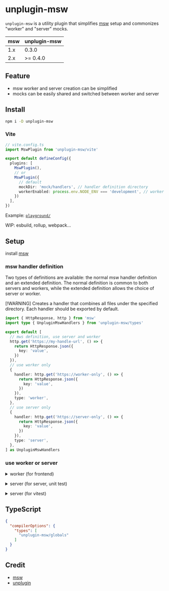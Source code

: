 # unplugin-msw

`unplugin-msw` is a utility plugin that simplifies [msw](https://mswjs.io/) setup and commonizes "worker" and "server" mocks.

| msw | unplugin-msw |
| -- | -- |
| 1.x | 0.3.0 |
| 2.x | >= 0.4.0 |

## Feature
- msw worker and server creation can be simplified
- mocks can be easily shared and switched between worker and server

## Install

```bash
npm i -D unplugin-msw
```

### Vite

```ts
// vite.config.ts
import MswPlugin from 'unplugin-msw/vite'

export default defineConfig({
  plugins: [
    MswPlugin(),
    // or
    MswPlugin({
      // default
      mockDir: 'mock/handlers', // handler definition directory
      workerEnabled: process.env.NODE_ENV === 'development', // worker startup condition
    })
  ],
})
```

Example: [`playground/`](./playground/)

WIP: esbuild, rollup, webpack...

## Setup

install [msw](https://mswjs.io/docs/getting-started/install)

### msw handler definition

Two types of definitions are available: the normal msw handler definition and an extended definition.
The normal definition is common to both servers and workers, while the extended definition allows the choice of server or worker.

[!WARNING]
Creates a handler that combines all files under the specified directory. Each handler should be exported by default.

```ts
import { HttpResponse, http } from 'msw'
import type { UnpluginMswHandlers } from 'unplugin-msw/types'

export default [
  // mws definition, use server and worker
  http.get('https://my-handle-url', () => {
    return HttpResponse.json({
      key: 'value',
    })
  }),
  // use worker only
  {
    handler: http.get('https://worker-only', () => {
      return HttpResponse.json({
        key: 'value',
      })
    }),
    type: 'worker',
  },
  // use server only
  {
    handler: http.get('https://server-only', () => {
      return HttpResponse.json({
        key: 'value',
      })
    }),
    type: 'server',
  },
] as UnpluginMswHandlers
```

### use worker or server

<details>
<summary>worker (for frontend)</summary><br>

setup [msw worker](https://mswjs.io/docs/getting-started/integrate/browser)


```ts
import { worker } from 'unplugin-msw/worker'

// worker is undefined when 'workerEnabled' === false
worker?.start()
```

<br></details>


<details>
<summary>server (for server, unit test)</summary><br>

```ts
// unit test
import { server } from 'unplugin-msw/server'

beforeAll(() => {
  server.listen()
})

afterAll(() => {
  server.close()
})
```

<br></details>

<details>
<summary>server (for vitest)</summary><br>

```ts
import { setupVitest } from 'unplugin-msw/server/vitest'

/**
 * setupVitest is shorthand
 * () => {
 *   beforeAll(() => server.listen())
 *   afterEach(() => server.resetHandlers())
 *   afterAll(() => server.close())
 * }
 */
setupVitest()
```

<br></details>

## TypeScript

```json
{
  "compilerOptions": {
    "types": [
      "unplugin-msw/globals"
    ]
  }
}
```

## Credit

- [msw](https://mswjs.io/)
- [unplugin](https://github.com/unjs/unplugin)
